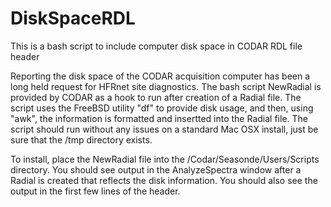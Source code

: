 # DiskSpaceRDL
This is a bash script to include computer disk space in CODAR RDL file header

Reporting the disk space of the CODAR acquisition computer has been a long held request for HFRnet site diagnostics. The bash script NewRadial is provided by CODAR as a hook to run after creation of a Radial file.
The script uses the FreeBSD utility "df" to provide disk usage, and then, using "awk", the information is formatted and insertted into the Radial file.
The script should run without any issues on a standard Mac OSX install, just be sure that the /tmp directory exists.

To install, place the NewRadial file into the /Codar/Seasonde/Users/Scripts directory. You should see output in the AnalyzeSpectra window after a Radial is created that reflects the disk information. You should also see the output in the first few lines of the header. 
